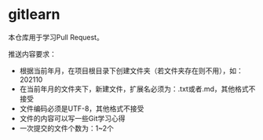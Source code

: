# gitlearn
本仓库用于学习Pull Request。

推送内容要求：

* 根据当前年月，在项目根目录下创建文件夹（若文件夹存在则不用），如：202110
* 在当前年月的文件夹下，新建文件，扩展名必须为：.txt或者.md，其他格式不接受
* 文件编码必须是UTF-8，其他格式不接受
* 文件的内容可以写一些Git学习心得
* 一次提交的文件个数为：1~2个



